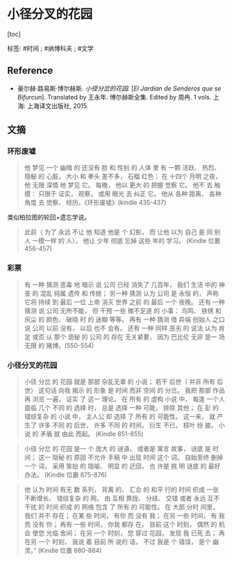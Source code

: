 # 小径分叉的花园

[toc]

标签: #时间 ; #纳博科夫 ; #文学

## Reference

* 豪尔赫·路易斯·博尔赫斯. *小径分岔的花园*. [*El Jardian de Senderos que se Bifurcun*]. Translated by 王永年. 博尔赫斯全集. Edited by 周冉. 1 vols. 上海: 上海译文出版社, 2015.

## 文摘

### 环形废墟

> 他 梦见 一个 幽暗 的 还没有 脸 和 性别 的 人体 里 有 一颗 活跃、 热烈、 隐秘 的 心脏， 大小 和 拳头 差不多， 石榴 红色； 在 十四个 月明 之夜， 他 无限 深情 地 梦见 它。 每晚， 他以 更大 的 把握 觉察 它。 他不 去 触摸： 只限于 证实， 观察， 或用 眼光 去 纠正 它。 他从 各种 距离、 各种 角度 去 觉察、 经历。《环形废墟》(kindle 435-437)

类似柏拉图的轮回+遗忘学说。

> 此前（ 为了 永远 不让 他 知道 他是 个 幻影， 而 让他 以为 自己 是 同 别人 一模一样 的 人）， 他让 少年 彻底 忘掉 这些 年的 学习。 (Kindle 位置 456-457)
>

### 彩票

> 有 一种 猜测 恶毒 地 暗示 说 公司 已经 消失了 几百年， 我们 生活 中的 神圣 的 混乱 纯属 遗传 和 传统； 另一种 猜测 认为 公司 是 永恒 的， 声称 它将 持续 到 最后 一位 上帝 消灭 世界 之前 的 最后 一个 夜晚。 还有 一种 猜测 说 公司 无所不能， 但 干预 一些 微不足道 的 小事： 鸟鸣、 铁锈 和 灰尘 的 颜色、 破晓 时 的 迷糊 等等。 再有 一种 猜测 借 异端 创始人 之口 说 公司 以前 没有， 以后 也不 会有。 还有 一种 同样 恶劣 的 说法 认为 肯定 或否 认 那个 诡秘 的 公司 的 存在 无关紧要， 因为 巴比伦 无非 是一 场 无限 的 赌博。(550-554)
>

### 小径分叉的花园

> 小径 分岔 的 花园 就是 那部 杂乱无章 的 小说； 若干 后世（ 并非 所有 后世） 这句话 向我 揭示 的 形象 是 时间 而非 空间 的 分岔。 我把 那部 作品 再 浏览 一遍， 证实 了 这一 理论。 在 所有 的 虚构 小说 中， 每逢 一个人 面临 几个 不同 的 选择 时， 总是 选择 一种 可能， 排除 其他； 在 彭 的 错综复杂 的 小说 中， 主人公 却 选择 了 所有 的 可能性。 这一来， 就 产生了 许多 不同 的 后世， 许多 不同 的 时间， 衍生 不已， 枝叶 纷 披。 小说 的 矛盾 就 由此 而起。 (Kindle  851-855)
>

> 小径 分岔 的 花园 是一 个 庞大 的 谜语， 或者是 寓言 故事， 谜底 是 时间； 这一 隐秘 的 原因 不允许 手稿 中 出现 时间 这个 词。 自始至终 删掉 一个 词， 采用 笨拙 的 隐喻、 明显 的 迂回， 也 许是 挑 明 谜底 的 最好 办法。 (Kindle 位置 875-876)
>

> 他 认为 时间 有无 数 系列， 背离 的、 汇合 的 和平 行的 时间 织成 一张 不断增长、 错综复杂 的 网。 由 互相 靠拢、 分歧、 交错 或者 永远 互不 干扰 的 时间 织成 的 网络 包含 了 所有 的 可能性。 在 大部 分时 间里， 我们 并不 存在； 在某 些 时间， 有你 而 没有 我； 在另 一些 时间， 有 我 而 没有 你； 再有 一些 时间， 你我 都存 在。 目前 这个 时刻， 偶然 的 机会 使您 光临 舍间； 在另 一个 时刻， 您 穿过 花园， 发现 我 已死 去； 再 在另 一个 时刻， 我说 着 目前 所 说的 话， 不过 我是 个 错误， 是个 幽灵。” (Kindle 位置 880-884)
>